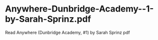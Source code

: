 # Anywhere-Dunbridge-Academy--1-by-Sarah-Sprinz.pdf
Read Anywhere (Dunbridge Academy, #1) by Sarah Sprinz pdf

